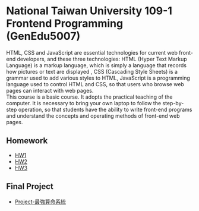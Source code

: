 # National Taiwan University 109-1 Frontend Programming (GenEdu5007)
HTML, CSS and JavaScript are essential technologies for current web front-end developers, and these three technologies: HTML (Hyper Text Markup Language) is a markup language, which is simply a language that records how pictures or text are displayed , CSS (Cascading Style Sheets) is a grammar used to add various styles to HTML, JavaScript is a programming language used to control HTML and CSS, so that users who browse web pages can interact with web pages.
<br>
This course is a basic course. It adopts the practical teaching of the computer. It is necessary to bring your own laptop to follow the step-by-step operation, so that students have the ability to write front-end programs and understand the concepts and operating methods of front-end web pages.
## Homework
* [HW1](https://quackwilson.github.io/Frontend_Programming/Homework/HW1/)
* [HW2](https://quackwilson.github.io/Frontend_Programming/Homework/HW2/)
* [HW3](https://quackwilson.github.io/Frontend_Programming/Homework/HW3/)

## Final Project
* [Project-最強算命系統](https://quackwilson.github.io/Frontend_Programming/final/index.html)
